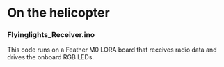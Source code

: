 # On the helicopter

### Flyinglights_Receiver.ino
This code runs on a Feather M0 LORA board that receives radio data and drives the onboard RGB LEDs.

